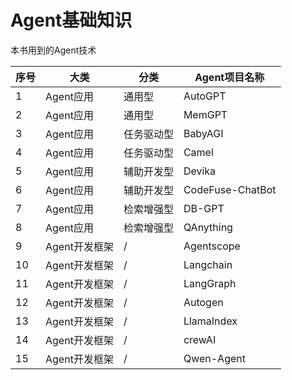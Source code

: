 # Agent基础知识

本书用到的Agent技术

| 序号 | 大类          | 分类       | Agent项目名称    |
| ---- | ------------- | ---------- | ---------------- |
| 1    | Agent应用     | 通用型     | AutoGPT          |
| 2    | Agent应用     | 通用型     | MemGPT           |
| 3    | Agent应用     | 任务驱动型 | BabyAGI          |
| 4    | Agent应用     | 任务驱动型 | Camel            |
| 5    | Agent应用     | 辅助开发型 | Devika           |
| 6    | Agent应用     | 辅助开发型 | CodeFuse-ChatBot |
| 7    | Agent应用     | 检索增强型 | DB-GPT           |
| 8    | Agent应用     | 检索增强型 | QAnything        |
| 9    | Agent开发框架 | /          | Agentscope       |
| 10   | Agent开发框架 | /          | Langchain        |
| 11   | Agent开发框架 | /          | LangGraph        |
| 12   | Agent开发框架 | /          | Autogen          |
| 13   | Agent开发框架 | /          | LlamaIndex       |
| 14   | Agent开发框架 | /          | crewAI           |
| 15   | Agent开发框架 | /          | Qwen-Agent       |

